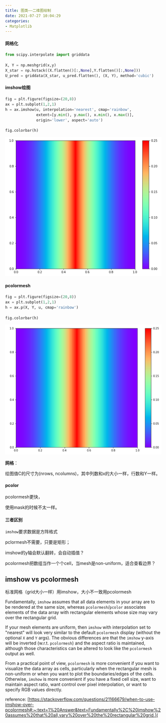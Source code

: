 ```yaml
---
title: 图类——二维图绘制
date: 2021-07-27 10:04:29
categories:
- Matplotlib
---
```

#### 网格化

```python
from scipy.interpolate import griddata

X, Y = np.meshgrid(x,y)
X_star = np.hstack((X.flatten()[:,None],Y.flatten()[:,None]))
U_pred = griddata(X_star, u_pred.flatten(), (X, Y), method='cubic')
```

#### imshow绘图

```python
fig = plt.figure(figsize=(20,8))
ax = plt.subplot(1,2,1)
h = ax.imshow(u, interpolation='nearest', cmap='rainbow', 
              extent=[y.min(), y.max(), x.min(), x.max()], 
              origin='lower', aspect='auto')

fig.colorbar(h)
```

![image-20201210110624024](../imags/image-20201210110624024.png)

#### pcolormesh

```python
fig = plt.figure(figsize=(20,8))
ax = plt.subplot(1,2,1)
h = ax.p(X, Y, u, cmap='rainbow')

fig.colorbar(h)
```

![image-20201210111451714](../imags/image-20201210111451714.png)

**网格**：

绘图值C的尺寸为(nrows, ncolumns)，其中列数和x的大小一样，行数和Y一样。

#### pcolor

pcolormesh更快，

使用mask的时候不太一样。



#### 三者区别

`imshow`要求数据是方阵格式

pclormesh不需要，只要是矩形；



imshow的y轴会默认翻转，会自动插值？

pcolormesh把数组当作一个个cell，当mesh是non-uniform，适合查看边界？

## imshow vs pcolormesh

标准网格（grid大小一样）用imshow，大小不一致用pcolormesh

Fundamentally, `imshow` assumes that all data elements in your array are to be rendered at the same size, whereas `pcolormesh`/`pcolor` associates elements of the data array with rectangular elements whose size may vary over the rectangular grid.

If your mesh elements are uniform, then `imshow` with interpolation set to "nearest" will look very similar to the default `pcolormesh` display (without the optional `X` and `Y` args). The obvious differences are that the `imshow` y-axis will be inverted (w.r.t. `pcolormesh`) and the aspect ratio is maintained, although those characteristics can be altered to look like the `pcolormesh` output as well.

From a practical point of view, `pcolormesh` is more convenient if you want to visualize the data array as cells, particularly when the rectangular mesh is non-uniform or when you want to plot the boundaries/edges of the cells. Otherwise, `imshow` is more convenient if you have a fixed cell size, want to maintain aspect ratio, want control over pixel interpolation, or want to specify RGB values directly.

reference: [https://stackoverflow.com/questions/21166679/when-to-use-imshow-over-pcolormesh#:~:text=1%20Answer&text=Fundamentally%2C%20imshow%20assumes%20that%20all,vary%20over%20the%20rectangular%20grid.](